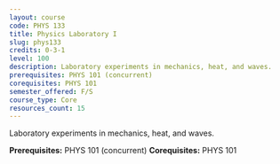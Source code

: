 ```yaml
---
layout: course
code: PHYS 133
title: Physics Laboratory I
slug: phys133
credits: 0-3-1
level: 100
description: Laboratory experiments in mechanics, heat, and waves.
prerequisites: PHYS 101 (concurrent)
corequisites: PHYS 101
semester_offered: F/S
course_type: Core
resources_count: 15
---
```


Laboratory experiments in mechanics, heat, and waves.

**Prerequisites:** PHYS 101 (concurrent)
**Corequisites:** PHYS 101